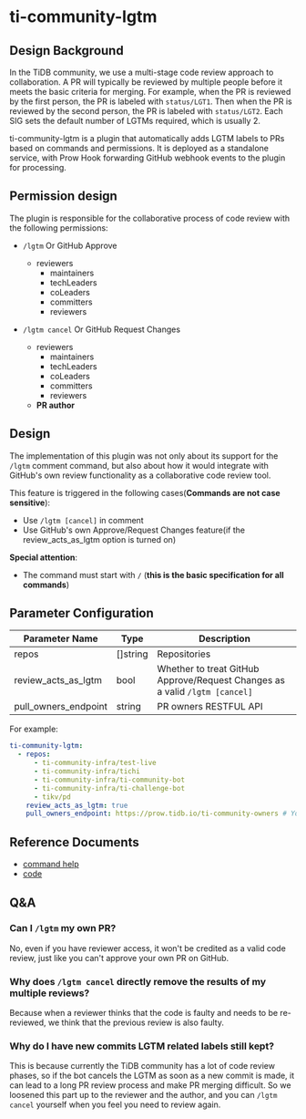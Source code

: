 # ti-community-lgtm

## Design Background

In the TiDB community, we use a multi-stage code review approach to collaboration. A PR will typically be reviewed by multiple people before it meets the basic criteria for merging. For example, when the PR is reviewed by the first person, the PR is labeled with `status/LGT1`. Then when the PR is reviewed by the second person, the PR is labeled with `status/LGT2`. Each SIG sets the default number of LGTMs required, which is usually 2.

ti-community-lgtm is a plugin that automatically adds LGTM labels to PRs based on commands and permissions. It is deployed as a standalone service, with Prow Hook forwarding GitHub webhook events to the plugin for processing.

## Permission design

The plugin is responsible for the collaborative process of code review with the following permissions:

- `/lgtm` Or GitHub Approve
  - reviewers
    - maintainers
    - techLeaders
    - coLeaders
    - committers
    - reviewers

- `/lgtm cancel` Or GitHub Request Changes
  - reviewers
    - maintainers
    - techLeaders
    - coLeaders
    - committers
    - reviewers
  - **PR author**


## Design

The implementation of this plugin was not only about its support for the `/lgtm` comment command, but also about how it would integrate with GitHub's own review functionality as a collaborative code review tool.

This feature is triggered in the following cases(**Commands are not case sensitive**):

- Use `/lgtm [cancel]` in comment
- Use GitHub's own Approve/Request Changes feature(if the review_acts_as_lgtm option is turned on)

**Special attention**:

- The command must start with `/` (**this is the basic specification for all commands**)

## Parameter Configuration 

| Parameter Name       | Type     | Description                                                                 |
| -------------------- | -------- | --------------------------------------------------------------------------- |
| repos                | []string | Repositories                                                                |
| review_acts_as_lgtm  | bool     | Whether to treat GitHub Approve/Request Changes as a valid `/lgtm [cancel]` |
| pull_owners_endpoint | string   | PR owners RESTFUL API                                                       |

For example:

```yml
ti-community-lgtm:
  - repos:
      - ti-community-infra/test-live
      - ti-community-infra/tichi
      - ti-community-infra/ti-community-bot
      - ti-community-infra/ti-challenge-bot
      - tikv/pd
    review_acts_as_lgtm: true
    pull_owners_endpoint: https://prow.tidb.io/ti-community-owners # You can define different URL to get owners
```

## Reference Documents

- [command help](https://prow.tidb.io/command-help?repo=ti-community-infra%2Ftest-live#lgtm)
- [code](https://github.com/ti-community-infra/tichi/tree/master/internal/pkg/externalplugins/lgtm)

## Q&A

### Can I `/lgtm` my own PR?

No, even if you have reviewer access, it won't be credited as a valid code review, just like you can't approve your own PR on GitHub.

### Why does `/lgtm cancel` directly remove the results of my multiple reviews?

Because when a reviewer thinks that the code is faulty and needs to be re-reviewed, we think that the previous review is also faulty.

### Why do I have new commits LGTM related labels still kept?

This is because currently the TiDB community has a lot of code review phases, so if the bot cancels the LGTM as soon as a new commit is made, it can lead to a long PR review process and make PR merging difficult. So we loosened this part up to the reviewer and the author, and you can `/lgtm cancel` yourself when you feel you need to review again.
